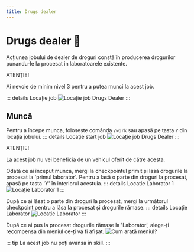 ```yaml
---
title: Drugs dealer
---
```


# Drugs dealer 💊
Acțiunea jobului de dealer de droguri constă în producerea drogurilor punandu-le la procesat in laboratoarele existente.

<div class="danger-container">
    <p class="title">ATENȚIE!</p>
    <p class="description">Ai nevoie de minim nivel 3 pentru a putea munci la acest job.</p>
</div>

::: details Locație job
![Locație job Drugs Dealer](https://i.imgur.com/nMcDXo1.png "Locație job Drugs Dealer")
:::
## Muncă
Pentru a începe munca, folosește comânda `/work` sau apasă pe tasta `Y` din locația jobului.
::: details Locație start job
![Locație job Drugs Dealer](https://i.imgur.com/f8Kvbg6.png "Locație job Drugs Dealer")
:::

<div class="danger-container">
    <p class="title">ATENȚIE!</p>
    <p class="description">La acest job nu vei beneficia de un vehicul oferit de către acesta.</p>
</div>

Odată ce ai început munca, mergi la checkpointul primit și lasă drogurile la procesat la 'primul laborator'. Pentru a lasă o parte din droguri la procesat, apasă pe tasta 'Y' în interiorul acestuia.
::: details Locație Laborator 1
![Locație Laborator 1](https://i.imgur.com/vJy1ziz.png "Locație Laborator 1")
:::

După ce ai lăsat o parte din droguri la procesat, mergi la următorul checkpoint pentru a lăsa la procesat și drogurile rămase.
::: details Locație Laborator 
![Locație Laborator ](https://i.imgur.com/j8ETvYX.png "Locație Laborator ")
:::

După ce ai pus la procesat drogurile rămase la 'Laborator', alege-ți recompensa din meniul ce-ți va fi afișat.
![Cum arată meniul? ](https://i.imgur.com/2VLTCRj.png "Cum arată meniul? ")

::: tip
La acest job nu poți avansa în skill.
:::
